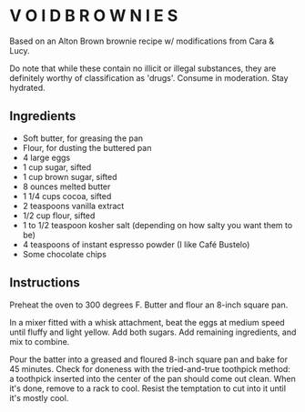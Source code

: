 V O I D B R O W N I E S 
=======================

Based on an Alton Brown brownie recipe w/ modifications from Cara & Lucy.

Do note that while these contain no illicit or illegal substances, they are definitely worthy of classification as 'drugs'. Consume in moderation. Stay hydrated.

Ingredients
-----------

 + Soft butter, for greasing the pan
 + Flour, for dusting the buttered pan
 + 4 large eggs
 + 1 cup sugar, sifted
 + 1 cup brown sugar, sifted
 + 8 ounces melted butter
 + 1 1/4 cups cocoa, sifted
 + 2 teaspoons vanilla extract
 + 1/2 cup flour, sifted
 + 1 to 1/2 teaspoon kosher salt (depending on how salty you want them to be)
 + 4 teaspoons of instant espresso powder (I like Café Bustelo)
 + Some chocolate chips
 
Instructions
------------

Preheat the oven to 300 degrees F. Butter and flour an 8-inch square pan.

In a mixer fitted with a whisk attachment, beat the eggs at medium speed until fluffy and light yellow. Add both sugars. Add remaining ingredients, and mix to combine.

Pour the batter into a greased and floured 8-inch square pan and bake for 45 minutes. Check for doneness with the tried-and-true toothpick method: a toothpick inserted into the center of the pan should come out clean. When it's done, remove to a rack to cool. Resist the temptation to cut into it until it's mostly cool.

